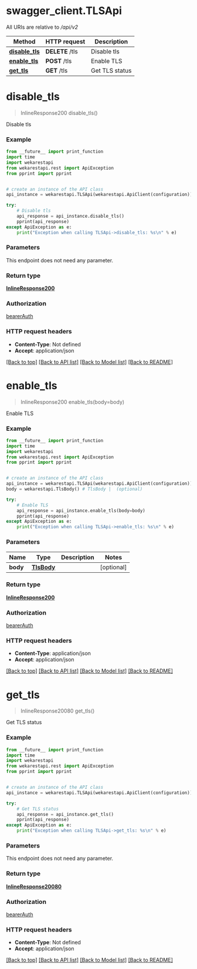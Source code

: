 # swagger_client.TLSApi

All URIs are relative to */api/v2*

Method | HTTP request | Description
------------- | ------------- | -------------
[**disable_tls**](TLSApi.md#disable_tls) | **DELETE** /tls | Disable tls
[**enable_tls**](TLSApi.md#enable_tls) | **POST** /tls | Enable TLS
[**get_tls**](TLSApi.md#get_tls) | **GET** /tls | Get TLS status

# **disable_tls**
> InlineResponse200 disable_tls()

Disable tls

### Example

```python
from __future__ import print_function
import time
import wekarestapi
from wekarestapi.rest import ApiException
from pprint import pprint


# create an instance of the API class
api_instance = wekarestapi.TLSApi(wekarestapi.ApiClient(configuration))

try:
    # Disable tls
    api_response = api_instance.disable_tls()
    pprint(api_response)
except ApiException as e:
    print("Exception when calling TLSApi->disable_tls: %s\n" % e)
```

### Parameters
This endpoint does not need any parameter.

### Return type

[**InlineResponse200**](InlineResponse200.md)

### Authorization

[bearerAuth](../README.md#bearerAuth)

### HTTP request headers

 - **Content-Type**: Not defined
 - **Accept**: application/json

[[Back to top]](#) [[Back to API list]](../README.md#documentation-for-api-endpoints) [[Back to Model list]](../README.md#documentation-for-models) [[Back to README]](../README.md)

# **enable_tls**
> InlineResponse200 enable_tls(body=body)

Enable TLS

### Example

```python
from __future__ import print_function
import time
import wekarestapi
from wekarestapi.rest import ApiException
from pprint import pprint


# create an instance of the API class
api_instance = wekarestapi.TLSApi(wekarestapi.ApiClient(configuration))
body = wekarestapi.TlsBody() # TlsBody |  (optional)

try:
    # Enable TLS
    api_response = api_instance.enable_tls(body=body)
    pprint(api_response)
except ApiException as e:
    print("Exception when calling TLSApi->enable_tls: %s\n" % e)
```

### Parameters

Name | Type | Description  | Notes
------------- | ------------- | ------------- | -------------
 **body** | [**TlsBody**](TlsBody.md)|  | [optional] 

### Return type

[**InlineResponse200**](InlineResponse200.md)

### Authorization

[bearerAuth](../README.md#bearerAuth)

### HTTP request headers

 - **Content-Type**: application/json
 - **Accept**: application/json

[[Back to top]](#) [[Back to API list]](../README.md#documentation-for-api-endpoints) [[Back to Model list]](../README.md#documentation-for-models) [[Back to README]](../README.md)

# **get_tls**
> InlineResponse20080 get_tls()

Get TLS status

### Example

```python
from __future__ import print_function
import time
import wekarestapi
from wekarestapi.rest import ApiException
from pprint import pprint


# create an instance of the API class
api_instance = wekarestapi.TLSApi(wekarestapi.ApiClient(configuration))

try:
    # Get TLS status
    api_response = api_instance.get_tls()
    pprint(api_response)
except ApiException as e:
    print("Exception when calling TLSApi->get_tls: %s\n" % e)
```

### Parameters
This endpoint does not need any parameter.

### Return type

[**InlineResponse20080**](InlineResponse20080.md)

### Authorization

[bearerAuth](../README.md#bearerAuth)

### HTTP request headers

 - **Content-Type**: Not defined
 - **Accept**: application/json

[[Back to top]](#) [[Back to API list]](../README.md#documentation-for-api-endpoints) [[Back to Model list]](../README.md#documentation-for-models) [[Back to README]](../README.md)

